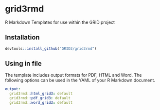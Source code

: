 # grid3rmd

R Markdown Templates for use within the GRID project

## Installation

```r
devtools::install_github("GRID3/grid3rmd")
```

## Using in file

The template includes output formats for PDF, HTML and Word. The following options can be used in the YAML of your R Markdown document.

```yaml
output:
  grid3rmd::html_grid3: default
  grid3rmd::pdf_grid3: default
  grid3rmd::word_grid3: default
```
